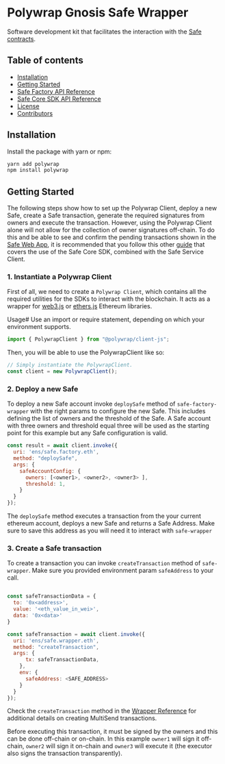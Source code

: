 # Polywrap Gnosis Safe Wrapper

Software development kit that facilitates the interaction with the [Safe contracts](https://github.com/safe-global/safe-contracts).

## Table of contents
* [Installation](#installation)
* [Getting Started](#getting-started)
* [Safe Factory API Reference](#factory-api)
* [Safe Core SDK API Reference](#sdk-api)
* [License](#license)
* [Contributors](#contributors)

## <a name="installation">Installation</a>

Install the package with yarn or npm:

```bash
yarn add polywrap
npm install polywrap
```

## <a name="getting-started">Getting Started</a>

The following steps show how to set up the Polywrap Client, deploy a new Safe, create a Safe transaction, generate the required signatures from owners and execute the transaction. However, using the Polywrap Client alone will not allow for the collection of owner signatures off-chain. To do this and be able to see and confirm the pending transactions shown in the [Safe Web App](https://gnosis-safe.io/app/), it is recommended that you follow this other [guide](/guides/integrating-the-safe-core-sdk.md) that covers the use of the Safe Core SDK, combined with the Safe Service Client.

### 1. Instantiate a Polywrap Client

First of all, we need to create a `Polywrap Client`, which contains all the required utilities for the SDKs to interact with the blockchain. It acts as a wrapper for [web3.js](https://web3js.readthedocs.io/) or [ethers.js](https://docs.ethers.io/v5/) Ethereum libraries.

Usage#
Use an import or require statement, depending on which your environment supports.

```js
import { PolywrapClient } from "@polywrap/client-js";
```

Then, you will be able to use the PolywrapClient like so:
```js
// Simply instantiate the PolywrapClient.
const client = new PolywrapClient();
```


### 2. Deploy a new Safe

To deploy a new Safe account invoke `deploySafe` method of `safe-factory-wrapper` with the right params to configure the new Safe. This includes defining the list of owners and the threshold of the Safe. A Safe account with three owners and threshold equal three will be used as the starting point for this example but any Safe configuration is valid.

```js
const result = await client.invoke({
  uri: 'ens/safe.factory.eth',
  method: "deploySafe",
  args: {
    safeAccountConfig: {
      owners: [<owner1>, <owner2>, <owner3> ],
      threshold: 1,
    }
  }
});
```

The `deploySafe` method executes a transaction from the your current ethereum account, deploys a new Safe and returns a Safe Address. Make sure to save this address as you will need it to interact with `safe-wrapper`

### 3. Create a Safe transaction

To create a transaction you can invoke `createTransaction` method of `safe-wrapper`. Make sure you provided environment param `safeAddress` to your call.

```js

const safeTransactionData = {
  to: '0x<address>',
  value: '<eth_value_in_wei>',
  data: '0x<data>'
}

const safeTransaction = await client.invoke({
  uri: 'ens/safe.wrapper.eth',
  method: "createTransaction",
  args: {
      tx: safeTransactionData,
    },
    env: {
      safeAddress: <SAFE_ADDRESS>
    }
  }
});
```

Check the `createTransaction` method in the [Wrapper Reference](#wrapper-api) for additional details on creating MultiSend transactions.

Before executing this transaction, it must be signed by the owners and this can be done off-chain or on-chain. In this example `owner1` will sign it off-chain, `owner2` will sign it on-chain and `owner3` will execute it (the executor also signs the transaction transparently).
